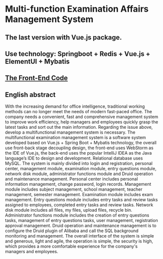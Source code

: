 # Multi-function Examination Affairs Management System                                           
## The last version with Vue.js package.
## Use technology: Springboot + Redis + Vue.js + ElementUI + Mybatis
## [The Front-End Code](https://github.com/294862048/kwmanage_Vue/tree/master)

## English abstract

  With the increasing demand for office intelligence, traditional working methods can no longer meet the needs of modern fast-paced office. The company needs a convenient, fast and comprehensive management system to improve work efficiency, help managers and employees quickly grasp the latest tasks and sort out the main information. Regarding the issue above, develop a multifunctional management system is necessary. The multifunctional examination management system is a software system developed based on Vue.js + Spring Boot + Mybatis technology, the overall use front-back stage decoupling design, the front-end uses WebStorm as the IDE of Vue.js, the back-end uses the popular IntelliJ IDEA as the Java language’s IDE to design and development. Relational database uses MySQL. The system is mainly divided into login and registration, personal center, management module, examination module, entry questions module, network disk module, administrator functions module and Druid operation and maintenance management. Personal center includes personal information management, change password, login records. Management module includes subject management, school management, teacher management, semester management. Examination module includes exam management. Entry questions module includes entry tasks and review tasks assigned to employees, completed entry tasks and review tasks. Network disk module includes all files, my files, upload files, recycle bin. Administrator functions module includes the creation of entry questions tasks, management of entry questions tasks, user management, registration approval management. Druid operation and maintenance management is to configure the Druid plugin of Alibaba and call the SQL background monitoring and management. The overall interface of the system is simple and generous, light and agile, the operation is simple, the security is high, which provides a more comfortable experience for the company's managers and employees.

